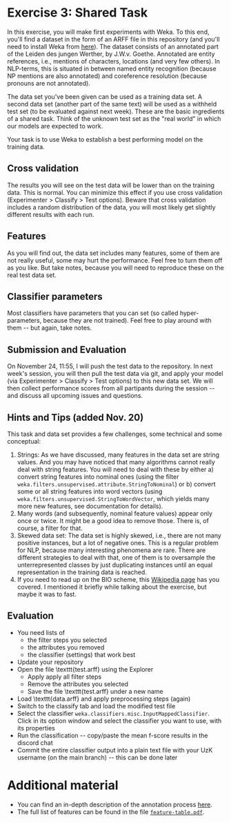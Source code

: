 # Exercise 3: Shared Task

In this exercise, you will make first experiments with Weka. To this end, you'll find a dataset in the form of an ARFF file in this repository (and you'll need to install Weka from [here](https://www.cs.waikato.ac.nz/ml/weka/index.html)). The dataset consists of an annotated part of the Leiden des jungen Werther, by J.W.v. Goethe. Annotated are entity references, i.e., mentions of characters, locations (and very few others). In NLP-terms, this is situated in between named entity recognition (because NP mentions are also annotated) and coreference resolution (because pronouns are not annotated). 

The data set you've been given can be used as a training data set. A second data set (another part of the same text) will be used as a withheld test set (to be evaluated against next week). These are the basic ingredients of a shared task. Think of the unknown test set as the "real world" in which our models are expected to work.

Your task is to use Weka to establish a best performing model on the training data. 

## Cross validation

The results you will see on the test data will be lower than on the training data. This is normal. You can minimize this effect if you use cross validation (Experimenter > Classify > Test options). Beware that cross validation includes a random distribution of the data, you will most likely get slightly different results with each run.

## Features
As you will find out, the data set includes many features, some of them are not really useful, some may hurt the performance. Feel free to turn them off as you like. But take notes, because you will need to reproduce these on the real test data set.

## Classifier parameters
Most classifiers have parameters that you can set (so called hyper-parameters, because they are not trained). Feel free to play around with them -- but again, take notes.

## Submission and Evaluation
On November 24, 11:55, I will push the test data to the repository. In next week's session, you will then pull the test data via git, and apply your model (via Experimenter > Classify > Test options) to this new data set. We will then collect performance scores from all partipants during the session -- and discuss all upcoming issues and questions. 

## Hints and Tips (added Nov. 20)

This task and data set provides a few challenges, some technical and some conceptual:

1. Strings: As we have discussed, many features in the data set are string values. And you may have noticed that many algorithms cannot really deal with string features. You will need to deal with these by either a) convert string features into nominal ones (using the filter `weka.filters.unsupervised.attribute.StringToNominal`) or b) convert some or all string features into word vectors (using `weka.filters.unsupervised.StringToWordVector`, which yields many more new features, see documentation for details).
2. Many words (and subsequently, nominal feature values) appear only once or twice. It might be a good idea to remove those. There is, of course, a filter for that.
3. Skewed data set: The data set is highly skewed, i.e., there are not many positive instances, but a lot of negative ones. This is a regular problem for NLP, because many interesting phenomena are rare. There are different strategies to deal with that, one of them is to oversample the unterrepresented classes by just duplicating instances until an equal representation in the training data is reached.
4. If you need to read up on the BIO scheme, this [Wikipedia page](https://en.wikipedia.org/wiki/Inside–outside–beginning_(tagging)) has you covered. I mentioned it briefly while talking about the exercise, but maybe it was to fast.

## Evaluation
- You need lists of
   - the filter steps you selected
   - the attributes you removed
   - the classifier (settings) that work best
- Update your repository
- Open the file \texttt{test.arff} using the Explorer
  - Apply apply all filter steps
  - Remove the attributes you selected
  - Save the file  \texttt{test.arff} under a new name
- Load \texttt{data.arff} and apply preprocessing steps (again)
- Switch to the classify tab and load the modified test file
- Select the classifier `weka.classifiers.misc.InputMappedClassifier`. Click in its option window and select the classifier you want to use, with its properties
- Run the classification -- copy/paste the mean f-score results in the discord chat
- Commit the entire classifier output into a plain text file with your UzK username (on the main branch) -- this can be done later

# Additional material

- You can find an in-depth description of the annotation process [here](https://doi.org/10.1515/9783110693973-010).
- The full list of features can be found in the file [`feature-table.pdf`](feature-table.pdf).

